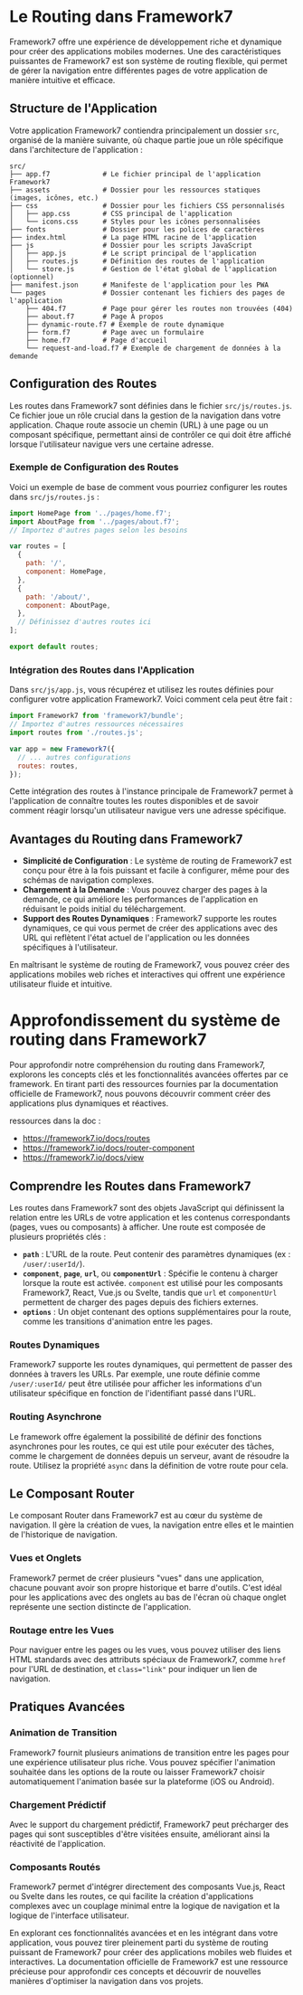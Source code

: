 # Le Routing dans Framework7

Framework7 offre une expérience de développement riche et dynamique pour créer des applications mobiles modernes. Une des caractéristiques puissantes de Framework7 est son système de routing flexible, qui permet de gérer la navigation entre différentes pages de votre application de manière intuitive et efficace.

## Structure de l'Application

Votre application Framework7 contiendra principalement un dossier `src`, organisé de la manière suivante, où chaque partie joue un rôle spécifique dans l'architecture de l'application :

```plaintext
src/
├── app.f7             # Le fichier principal de l'application Framework7
├── assets             # Dossier pour les ressources statiques (images, icônes, etc.)
├── css                # Dossier pour les fichiers CSS personnalisés
│   ├── app.css        # CSS principal de l'application
│   └── icons.css      # Styles pour les icônes personnalisées
├── fonts              # Dossier pour les polices de caractères
├── index.html         # La page HTML racine de l'application
├── js                 # Dossier pour les scripts JavaScript
│   ├── app.js         # Le script principal de l'application
│   ├── routes.js      # Définition des routes de l'application
│   └── store.js       # Gestion de l'état global de l'application (optionnel)
├── manifest.json      # Manifeste de l'application pour les PWA
└── pages              # Dossier contenant les fichiers des pages de l'application
    ├── 404.f7         # Page pour gérer les routes non trouvées (404)
    ├── about.f7       # Page À propos
    ├── dynamic-route.f7 # Exemple de route dynamique
    ├── form.f7        # Page avec un formulaire
    ├── home.f7        # Page d'accueil
    └── request-and-load.f7 # Exemple de chargement de données à la demande
```

## Configuration des Routes

Les routes dans Framework7 sont définies dans le fichier `src/js/routes.js`. Ce fichier joue un rôle crucial dans la gestion de la navigation dans votre application. Chaque route associe un chemin (URL) à une page ou un composant spécifique, permettant ainsi de contrôler ce qui doit être affiché lorsque l'utilisateur navigue vers une certaine adresse.

### Exemple de Configuration des Routes

Voici un exemple de base de comment vous pourriez configurer les routes dans `src/js/routes.js` :

```javascript
import HomePage from '../pages/home.f7';
import AboutPage from '../pages/about.f7';
// Importez d'autres pages selon les besoins

var routes = [
  {
    path: '/',
    component: HomePage,
  },
  {
    path: '/about/',
    component: AboutPage,
  },
  // Définissez d'autres routes ici
];

export default routes;
```

### Intégration des Routes dans l'Application

Dans `src/js/app.js`, vous récupérez et utilisez les routes définies pour configurer votre application Framework7. Voici comment cela peut être fait :

```javascript
import Framework7 from 'framework7/bundle';
// Importez d'autres ressources nécessaires
import routes from './routes.js';

var app = new Framework7({
  // ... autres configurations
  routes: routes,
});
```

Cette intégration des routes à l'instance principale de Framework7 permet à l'application de connaître toutes les routes disponibles et de savoir comment réagir lorsqu'un utilisateur navigue vers une adresse spécifique.

## Avantages du Routing dans Framework7

- **Simplicité de Configuration** : Le système de routing de Framework7 est conçu pour être à la fois puissant et facile à configurer, même pour des schémas de navigation complexes.
- **Chargement à la Demande** : Vous pouvez charger des pages à la demande, ce qui améliore les performances de l'application en réduisant le poids initial du téléchargement.
- **Support des Routes Dynamiques** : Framework7 supporte les routes dynamiques, ce qui vous permet de créer des applications avec des URL qui reflètent l'état actuel de l'application ou les données spécifiques à l'utilisateur.

En maîtrisant le système de routing de Framework7, vous pouvez créer des applications mobiles web riches et interactives qui offrent une expérience utilisateur fluide et intuitive.

# Approfondissement du système de routing dans Framework7

Pour approfondir notre compréhension du routing dans Framework7, explorons les concepts clés et les fonctionnalités avancées offertes par ce framework. En tirant parti des ressources fournies par la documentation officielle de Framework7, nous pouvons découvrir comment créer des applications plus dynamiques et réactives.

ressources dans la doc :
- https://framework7.io/docs/routes
- https://framework7.io/docs/router-component
- https://framework7.io/docs/view

## Comprendre les Routes dans Framework7

Les routes dans Framework7 sont des objets JavaScript qui définissent la relation entre les URLs de votre application et les contenus correspondants (pages, vues ou composants) à afficher. Une route est composée de plusieurs propriétés clés :

- **`path`** : L'URL de la route. Peut contenir des paramètres dynamiques (ex : `/user/:userId/`).
- **`component`**, **`page`**, **`url`**, ou **`componentUrl`** : Spécifie le contenu à charger lorsque la route est activée. `component` est utilisé pour les composants Framework7, React, Vue.js ou Svelte, tandis que `url` et `componentUrl` permettent de charger des pages depuis des fichiers externes.
- **`options`** : Un objet contenant des options supplémentaires pour la route, comme les transitions d'animation entre les pages.

### Routes Dynamiques

Framework7 supporte les routes dynamiques, qui permettent de passer des données à travers les URLs. Par exemple, une route définie comme `/user/:userId/` peut être utilisée pour afficher les informations d'un utilisateur spécifique en fonction de l'identifiant passé dans l'URL.

### Routing Asynchrone

Le framework offre également la possibilité de définir des fonctions asynchrones pour les routes, ce qui est utile pour exécuter des tâches, comme le chargement de données depuis un serveur, avant de résoudre la route. Utilisez la propriété `async` dans la définition de votre route pour cela.

## Le Composant Router

Le composant Router dans Framework7 est au cœur du système de navigation. Il gère la création de vues, la navigation entre elles et le maintien de l'historique de navigation.

### Vues et Onglets

Framework7 permet de créer plusieurs "vues" dans une application, chacune pouvant avoir son propre historique et barre d'outils. C'est idéal pour les applications avec des onglets au bas de l'écran où chaque onglet représente une section distincte de l'application.

### Routage entre les Vues

Pour naviguer entre les pages ou les vues, vous pouvez utiliser des liens HTML standards avec des attributs spéciaux de Framework7, comme `href` pour l'URL de destination, et `class="link"` pour indiquer un lien de navigation.

## Pratiques Avancées

### Animation de Transition

Framework7 fournit plusieurs animations de transition entre les pages pour une expérience utilisateur plus riche. Vous pouvez spécifier l'animation souhaitée dans les options de la route ou laisser Framework7 choisir automatiquement l'animation basée sur la plateforme (iOS ou Android).

### Chargement Prédictif

Avec le support du chargement prédictif, Framework7 peut précharger des pages qui sont susceptibles d'être visitées ensuite, améliorant ainsi la réactivité de l'application.

### Composants Routés

Framework7 permet d'intégrer directement des composants Vue.js, React ou Svelte dans les routes, ce qui facilite la création d'applications complexes avec un couplage minimal entre la logique de navigation et la logique de l'interface utilisateur.

En explorant ces fonctionnalités avancées et en les intégrant dans votre application, vous pouvez tirer pleinement parti du système de routing puissant de Framework7 pour créer des applications mobiles web fluides et interactives. La documentation officielle de Framework7 est une ressource précieuse pour approfondir ces concepts et découvrir de nouvelles manières d'optimiser la navigation dans vos projets.